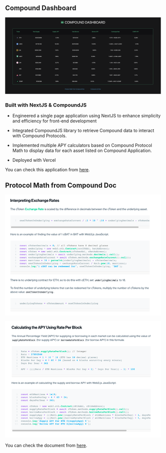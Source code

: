 ## Compound Dashboard

![alt text](https://github.com/own1t/compound-dashboard/blob/main/previews/compound-dashboard.png)

### Built with NextJS & CompoundJS

- Engineered a single page application using NextJS to enhance simplicity and efficiency for front-end development

- Integrated CompoundJS library to retrieve Compound data to interact with Compound Protocols.

- Implemented multiple APY calculators based on Compound Protocol Math to display data for each asset listed on Compound Application.

- Deployed with Vercel

You can check this application from <a href="https://compound-dashboard-delta.vercel.app/" target="_blank">here</a>.

## Protocol Math from Compound Doc

![alt text](https://github.com/own1t/compound-dashboard/blob/main/previews/compound1.png)

![alt text](https://github.com/own1t/compound-dashboard/blob/main/previews/compound2.png)

You can check the document from <a href="https://compound.finance/docs#protocol-math" target="_blank">here</a>.
